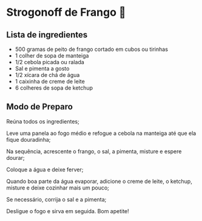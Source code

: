 # Strogonoff de Frango :chicken:



## Lista de ingredientes

- 500 gramas de peito de frango cortado em cubos ou tirinhas
- 1 colher de sopa de manteiga
- 1/2 cebola picada ou ralada
- Sal e pimenta a gosto
- 1/2 xícara de chá de água
- 1 caixinha de creme de leite
- 6 colheres de sopa de ketchup



## Modo de Preparo



Reúna todos os ingredientes;

Leve uma panela ao fogo médio e refogue a cebola na manteiga até que ela fique douradinha;

Na sequência, acrescente o frango, o sal, a pimenta, misture e espere dourar;

Coloque a água e deixe ferver;

Quando boa parte da água evaporar, adicione o creme de leite, o ketchup, misture e deixe cozinhar mais um pouco;

Se necessário, corrija o sal e a pimenta;

Desligue o fogo e sirva em seguida. Bom apetite!